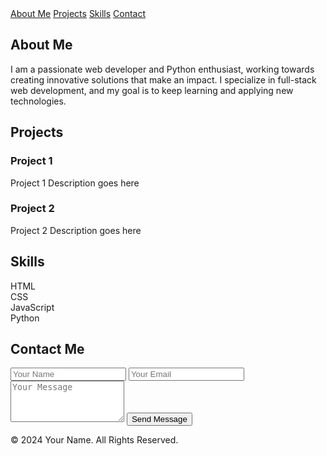 <nav>
    <a href="#about">About Me</a>
    <a href="#projects">Projects</a>
    <a href="#skills">Skills</a>
    <a href="#contact">Contact</a>
</nav>

<section id="about">
    <h2>About Me</h2>
    <p>I am a passionate web developer and Python enthusiast, working towards creating innovative solutions that make an impact. I specialize in full-stack web development, and my goal is to keep learning and applying new technologies.</p>
</section>

<section id="projects">
    <h2>Projects</h2>
    <div class="project-card">
        <h3>Project 1</h3>
        <p>Project 1 Description goes here</p>
    </div>
    <div class="project-card">
        <h3>Project 2</h3>
        <p>Project 2 Description goes here</p>
    </div>
</section>

<section id="skills">
    <h2>Skills</h2>
    <div class="skill-card">HTML</div>
    <div class="skill-card">CSS</div>
    <div class="skill-card">JavaScript</div>
    <div class="skill-card">Python</div>
</section>

<section id="contact">
    <h2>Contact Me</h2>
    <form action="/submit" method="POST">
        <input type="text" name="name" placeholder="Your Name" required>
        <input type="email" name="email" placeholder="Your Email" required>
        <textarea name="message" rows="4" placeholder="Your Message" required></textarea>
        <button type="submit">Send Message</button>
    </form>
</section>

<footer>
    <p>&copy; 2024 Your Name. All Rights Reserved.</p>
</footer>

<script src="script.js"></script>
